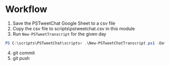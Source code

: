 # Workflow

1. Save the PSTweetChat Google Sheet to a csv file
2. Copy the csv file to scripts\pstweetchat.csv in this module
3. Run `New-PSTweetTranscript` for the given day

```powershell
PS C:\scripts\PSTweetChat\scripts> .\New-PSTweetChatTranscript.ps1 -Date "4/5/2019"
```

4. git commit
5. git push